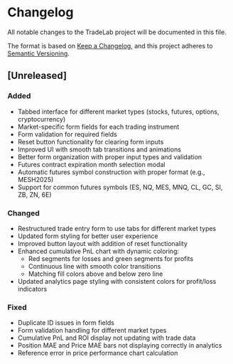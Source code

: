 # Changelog

All notable changes to the TradeLab project will be documented in this file.

The format is based on [Keep a Changelog](https://keepachangelog.com/en/1.0.0/),
and this project adheres to [Semantic Versioning](https://semver.org/spec/v2.0.0.html).

## [Unreleased]

### Added
- Tabbed interface for different market types (stocks, futures, options, cryptocurrency)
- Market-specific form fields for each trading instrument
- Form validation for required fields
- Reset button functionality for clearing form inputs
- Improved UI with smooth tab transitions and animations
- Better form organization with proper input types and validation
- Futures contract expiration month selection modal
- Automatic futures symbol construction with proper format (e.g., MESH2025)
- Support for common futures symbols (ES, NQ, MES, MNQ, CL, GC, SI, ZB, ZN, 6E)

### Changed
- Restructured trade entry form to use tabs for different market types
- Updated form styling for better user experience
- Improved button layout with addition of reset functionality
- Enhanced cumulative PnL chart with dynamic coloring:
  - Red segments for losses and green segments for profits
  - Continuous line with smooth color transitions
  - Matching fill colors above and below zero line
- Updated analytics page styling with consistent colors for profit/loss indicators

### Fixed
- Duplicate ID issues in form fields
- Form validation handling for different market types
- Cumulative PnL and ROI display not updating with trade data
- Position MAE and Price MAE bars not displaying correctly in analytics
- Reference error in price performance chart calculation
